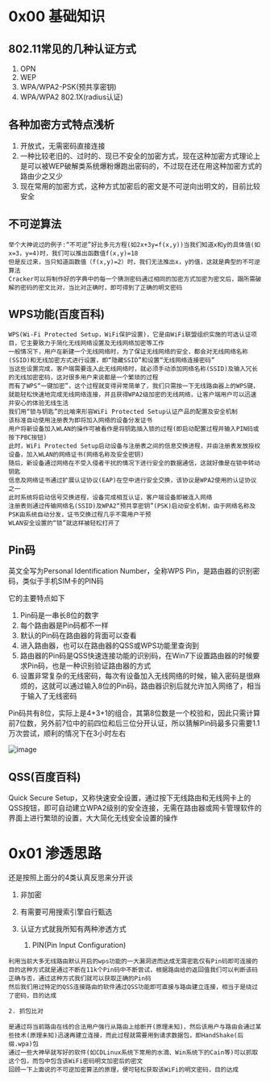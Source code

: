 # 0x00 基础知识
## 802.11常见的几种认证方式
1. OPN
2. WEP
3. WPA/WPA2-PSK(预共享密钥)
4. WPA/WPA2 802.1X(radius认证)
## 各种加密方式特点浅析
1. 开放式，无需密码直接连接
2. 一种比较老旧的、过时的、现已不安全的加密方式，现在这种加密方式理论上是可以被WEP破解类系统爆粉爆跑出密码的，不过现在还在用这种加密方式的路由少之又少
3. 现在常用的加密方式，这种方式加密后的密文是不可逆向出明文的，目前比较安全
## 不可逆算法
```
举个大神说过的例子:“不可逆”好比多元方程(如2x+3y=f(x,y))当我们知道x和y的具体值(如x=3，y=4)时，我们可以推出函数值f(x,y)=18
但是反过来，当只知道函数值（f(x,y)=2）时，我们无法推出x，y的值，这就是典型的不可逆算法
Cracker可以将制作好的字典中的每一个猜测密码通过相同的加密方式加密为密文后，跟所需破解的密码的密文比对，当比对正确时，即可得到了正确的明文密码
```
## WPS功能(百度百科)
```
WPS(Wi-Fi Protected Setup，WiFi保护设置)，它是由WiFi联盟组织实施的可选认证项目，它主要致力于简化无线网络设置及无线网络加密等工作
一般情况下，用户在新建一个无线网络时，为了保证无线网络的安全，都会对无线网络名称(SSID)和无线加密方式进行设置，即“隐藏SSID”和设置“无线网络连接密码”
当这些设置完成，客户端需要连入此无线网络时，就必须手动添加网络名称(SSID)及输入冗长的无线加密密码，这对很多用户来说都是一个繁琐的过程
而有了WPS“一键加密”，这个过程就变得异常简单了，我们只需按一下无线路由器上的WPS键，就能轻松快速地完成无线网络连接，并且获得WPA2级加密的无线网络，让客户端用户可以迅速并安心的体验无线生活
我们用“锁与钥匙”的比喻来形容WiFi Protected Setup认证产品的配置及安全机制
该标准自动使用注册表为即将加入网络的设备分发证书
用户将新设备加入WLAN的操作可被看作是将钥匙插入锁的过程(即启动配置过程并输入PIN码或按下PBC按钮)
此时，WiFi Protected Setup启动设备与注册表之间的信息交换进程，并由注册表发放授权设备，加入WLAN的网络证书(网络名称及安全密钥)
随后，新设备通过网络在不受入侵者干扰的情况下进行安全的数据通信，这就好像是在锁中转动钥匙
信息及网络证书通过扩展认证协议(EAP)在空中进行安全交换，该协议是WPA2使用的认证协议之一
此时系统将启动信号交换进程，设备完成相互认证，客户端设备即被连入网络
注册表则通过传输网络名(SSID)及WPA2“预共享密钥”(PSK)启动安全机制，由于网络名称及PSK由系统自动分发，证书交换过程几乎不需用户干预
WLAN安全设置的“锁”就这样被轻松打开了
```
## Pin码
英文全写为Personal Identification Number，全称WPS Pin，是路由器的识别密码，类似于手机SIM卡的PIN码

它的主要特点如下
1. Pin码是一串长8位的数字
2. 每个路由器是Pin码都不一样
3. 默认的Pin码在路由器的背面可以查看
4. 进入路由器，也可以在路由器的QSS或WPS功能里查询到
5. 路由器的Pin码是QSS快速连接功能的识别码，在Win7下设置路由器的时候要求Pin码，也是一种识别验证路由器的方式
6. 设置非常复杂的无线密码，每次有设备加入无线网络的时候，输入密码是很麻烦的，这就可以通过输入8位的Pin码，路由器识别后就允许加入网络了，相当于输入了无线密码

Pin码共有8位，实际上是4+3+1的组合，其第8位数是一个校验和，因此只需计算前7位数，另外前7位中的前四位和后三位分开认证，所以猜解Pin码最多只需要1.1万次尝试，顺利的情况下在3小时左右

![image](https://img-blog.csdn.net/20160207172237443?watermark/2/text/aHR0cDovL2Jsb2cuY3Nkbi5uZXQv/font/5a6L5L2T/fontsize/400/fill/I0JBQkFCMA==/dissolve/70/gravity/SouthEast)
## QSS(百度百科)
Quick Secure Setup，又称快速安全设置，通过按下无线路由和无线网卡上的QSS按钮，即可自动建立WPA2级别的安全连接，无需在路由器或网卡管理软件的界面上进行繁琐的设置，大大简化无线安全设置的操作

# 0x01 渗透思路
还是按照上面分的4类认真反思来分开谈
1. 非加密
2. 有需要可用搜索引擎自行甄选
3. 认证方式就我所知有两种渗透方式

	1. PIN(Pin Input Configuration)
```
利用当前大多无线路由默认开启的wps功能的一大漏洞进而达成无需密匙仅有Pin码即可连接的目的这种方式就是通过不断在11k个Pin码中不断尝试，根据路由给的返回值我们可以判断该码正确与否，通过这种方式我们就可以获取正确的Pin码
然后我们用过特定的QSS连接路由的软件通过QSS功能即可直接与路由建立连接，相当于是绕过了密码，目的达成
```
	2. 抓包比对
```
是通过将当前路由在线的合法用户强行从路由上给断开(原理未知)，然后该用户与路由会通过某些技术(原理未知)迅速再建立连接，而此过程就需要用到请求数据包，即HandShake(后缀.wpa)包
通过一些大神早就写好的软件(如CDLinux系统下常用的水滴、Win系统下的Cain等)可以抓取这个包，而包中包含该WiFi密码明文加密后的密文
回顾一下上面说的不可逆加密算法的原理，便可轻松获取该WiFi的明文密码，目的达成
```
